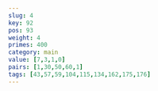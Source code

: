 ```yaml
---
slug: 4
key: 92
pos: 93
weight: 4
primes: 400
category: main
value: [7,3,1,0]
pairs: [1,30,50,60,1]
tags: [43,57,59,104,115,134,162,175,176]
---
```

